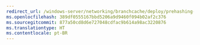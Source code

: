 ```yaml
---
redirect_url: /windows-server/networking/branchcache/deploy/prehashing-and-preloading
ms.openlocfilehash: 389df0555167bbd5206a9d9460f094b02af2c376
ms.sourcegitcommit: 877a50cd8d6e727048cdfac9b614a98ac3220876
ms.translationtype: HT
ms.contentlocale: pt-BR
---
```

